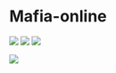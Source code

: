<h1>Mafia-online</h1>
<p>
<a>
  <img src="https://camo.githubusercontent.com/417e7b5af4112c19772ec9e986c59e6076e4ad81/68747470733a2f2f63646e2e69636f6e73636f75742e636f6d2f69636f6e2f667265652f706e672d3235362f677261646c652d332d313137353032362e706e67">
</a>
<a>
  <img src="https://camo.githubusercontent.com/5c58a7bdd84854e504466628e57ff0ac3cd10d6e/68747470733a2f2f7777772e6d6174742d74686f726e746f6e2e6e65742f776f726470726573732f77702d636f6e74656e742f75706c6f6164732f30646437313933662d653734372d346131352d623739372d3831386239666163333635362d6d7973716c2e706e67">
</a> 
 <a>
  <img src="https://camo.githubusercontent.com/e8293376c6ea1d2181eb2fa6f878acd806cf0114/68747470733a2f2f64317136663061656c7830706f722e636c6f756466726f6e742e6e65742f70726f647563742d6c6f676f732f36343464326631352d633564622d343733312d613335332d6163653632333538343166612d72656769737472792e706e67">
</a>
  </p>
<a>
  <img src="https://www.websparrow.org/wp-content/uploads/2019/08/spring.png">
</a>
